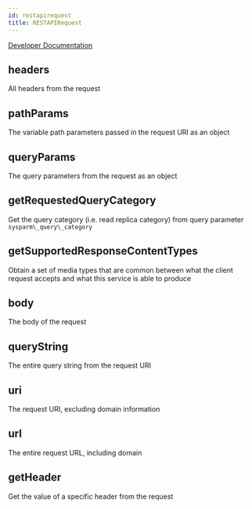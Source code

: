 ```yaml
---
id: restapirequest
title: RESTAPIRequest
---
```

[Developer
Documentation](https://developer.servicenow.com/app.do#!/api_doc?v=kingston&id=sn_ws-namespace)

##  headers

All headers from the request

##  pathParams

The variable path parameters passed in the request URI as an object

##  queryParams

The query parameters from the request as an object

##  getRequestedQueryCategory

Get the query category (i.e. read replica category) from query parameter
`sysparm\_query\_category`

##  getSupportedResponseContentTypes

Obtain a set of media types that are common between what the client
request accepts and what this service is able to produce

##  body

The body of the request

##  queryString

The entire query string from the request URI

##  uri

The request URI, excluding domain information

##  url

The entire request URL, including domain

##  getHeader

Get the value of a specific header from the request

